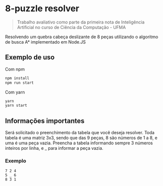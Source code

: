 # 8-puzzle resolver
> Trabalho avaliativo como parte da primeira nota de Inteligência Artificial no curso de Ciência da Computação - UFMA

Resolvendo um quebra cabeça deslizante de 8 peças utilizando o algoritmo de busca A* implementado em Node.JS

## Exemplo de uso

Com npm
```sh
npm install
npm run start
```

Com yarn
```sh
yarn
yarn start
```

## Informações importantes

Será solicitado o preenchimento da tabela que você deseja resolver. Toda tabela é uma matriz
3x3, sendo que das 9 peças, 8 são números de 1 a 8, e uma é uma peça vazia. Preencha a tabela informando
sempre 3 números inteiros por linha, e _ para informar a peça vazia.

### Exemplo

```
7 2 4
5 _ 6
8 3 1
```